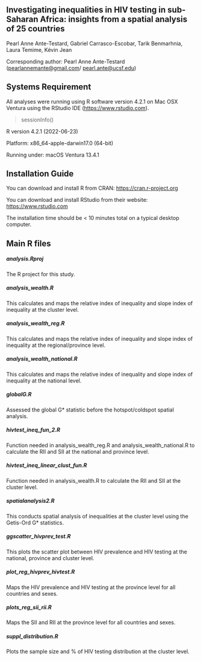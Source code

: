 ## Investigating inequalities in HIV testing in sub-Saharan Africa: insights from a spatial analysis of 25 countries

Pearl Anne Ante-Testard, Gabriel Carrasco-Escobar, Tarik Benmarhnia, Laura Temime, Kévin Jean

Corresponding author: Pearl Anne Ante-Testard (pearlannemante@gmail.com/ pearl.ante@ucsf.edu)

## Systems Requirement
All analyses were running using R software version 4.2.1 on Mac OSX Ventura using the RStudio IDE (https://www.rstudio.com).

> sessionInfo()

R version 4.2.1 (2022-06-23)

Platform: x86_64-apple-darwin17.0 (64-bit)

Running under: macOS Ventura 13.4.1

## Installation Guide
You can download and install R from CRAN: https://cran.r-project.org

You can download and install RStudio from their website: https://www.rstudio.com

The installation time should be < 10 minutes total on a typical desktop computer.

## Main R files

##### analysis.Rproj
The R project for this study.
##### analysis_wealth.R
This calculates and maps the relative index of inequality and slope index of inequality at the cluster level.
##### analysis_wealth_reg.R
This calculates and maps the relative index of inequality and slope index of inequality at the regional/province level.
##### analysis_wealth_national.R
This calculates and maps the relative index of inequality and slope index of inequality at the national level.
##### globalG.R
Assessed the global G* statistic before the hotspot/coldspot spatial analysis.
##### hivtest_ineq_fun_2.R
Function needed in analysis_wealth_reg.R and analysis_wealth_national.R to calculate the RII and SII at the national and province level.
##### hivtest_ineq_linear_clust_fun.R
Function needed in analysis_wealth.R to calculate the RII and SII at the cluster level.
##### spatialanalysis2.R
This conducts spatial analysis of inequalities at the cluster level using the Getis-Ord G* statistics.
##### ggscatter_hivprev_test.R
This plots the scatter plot between HIV prevalence and HIV testing at the national, province and cluster level.
##### plot_reg_hivprev_hivtest.R 
Maps the HIV prevalence and HIV testing at the province level for all countries and sexes.
##### plots_reg_sii_rii.R 
Maps the SII and RII at the province level for all countries and sexes.
##### suppl_distribution.R
Plots the sample size and % of HIV testing distribution at the cluster level. 

